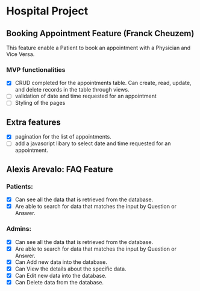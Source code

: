 # Hospital Project 

## Booking Appointment Feature (Franck Cheuzem)

This feature enable a Patient to book an appointment with a Physician and Vice Versa.


### MVP functionalities

- [x] CRUD completed for the appointments table. Can create, read, update, and delete records in the table
 through views.
- [ ] validation of  date and time requested for an appointment
- [ ] Styling of the pages
## Extra features

- [x] pagination for the list of appointments.
- [ ] add a javascript libary to select date and time requested for an appointment.

## Alexis Arevalo: FAQ Feature

### Patients:

- [x] Can see all the data that is retrieved from the database.
- [x] Are able to search for data that matches the input by Question or Answer.

### Admins:

- [x] Can see all the data that is retrieved from the database.
- [x] Are able to search for data that matches the input by Question or Answer.
- [x] Can Add new data into the database.
- [x] Can View the details about the specific data.
- [x] Can Edit new data into the database.
- [x] Can Delete data from the database.
